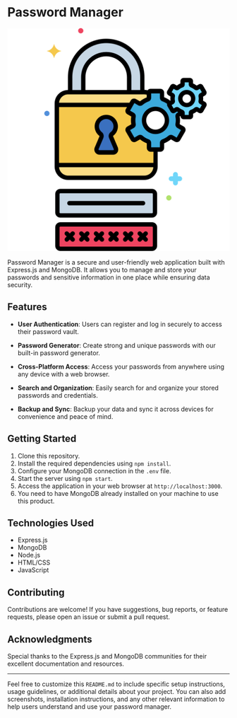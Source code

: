 # Password Manager

![Password Manager Logo](public/pics/password-manager-icon.png)

Password Manager is a secure and user-friendly web application built with Express.js and MongoDB. It allows you to manage and store your passwords and sensitive information in one place while ensuring data security.

## Features

- **User Authentication**: Users can register and log in securely to access their password vault.

- **Password Generator**: Create strong and unique passwords with our built-in password generator.

- **Cross-Platform Access**: Access your passwords from anywhere using any device with a web browser.

- **Search and Organization**: Easily search for and organize your stored passwords and credentials.

- **Backup and Sync**: Backup your data and sync it across devices for convenience and peace of mind.

## Getting Started

1. Clone this repository.
2. Install the required dependencies using `npm install`.
3. Configure your MongoDB connection in the `.env` file.
4. Start the server using `npm start`.
5. Access the application in your web browser at `http://localhost:3000`.
6. You need to have MongoDB already installed on your machine to use this product.

## Technologies Used

- Express.js
- MongoDB
- Node.js
- HTML/CSS
- JavaScript

## Contributing

Contributions are welcome! If you have suggestions, bug reports, or feature requests, please open an issue or submit a pull request.

## Acknowledgments

Special thanks to the Express.js and MongoDB communities for their excellent documentation and resources.

---

Feel free to customize this `README.md` to include specific setup instructions, usage guidelines, or additional details about your project. You can also add screenshots, installation instructions, and any other relevant information to help users understand and use your password manager.
